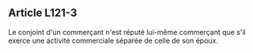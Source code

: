 Article L121-3
----
Le conjoint d'un commerçant n'est réputé lui-même commerçant que s'il exerce une
activité commerciale séparée de celle de son époux.
